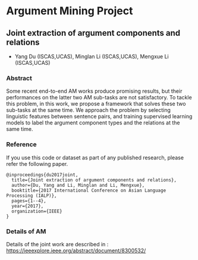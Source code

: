 # Argument Mining Project

## Joint extraction of argument components and relations
+ Yang Du (ISCAS,UCAS), Minglan Li (ISCAS,UCAS), Mengxue Li (ISCAS,UCAS)



### Abstract
Some recent end-to-end AM works produce promising results, but their performances on the latter two AM sub-tasks are not satisfactory. To tackle this problem, in this work, we propose a framework that solves these two sub-tasks at the same time. We approach the problem by selecting linguistic features between sentence pairs, and training supervised learning models to label the argument component types and the relations at the same time. 

### Reference
If you use this code or dataset as part of any published research, please refer the following paper.
```
@inproceedings{du2017joint,
  title={Joint extraction of argument components and relations},
  author={Du, Yang and Li, Minglan and Li, Mengxue},
  booktitle={2017 International Conference on Asian Language Processing (IALP)},
  pages={1--4},
  year={2017},
  organization={IEEE}
}
```


### Details of AM
Details of the joint work are described in : https://ieeexplore.ieee.org/abstract/document/8300532/
